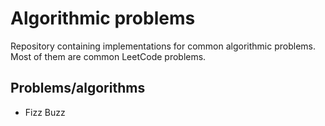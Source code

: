 # Algorithmic problems

Repository containing implementations for common algorithmic problems.  
Most of them are common LeetCode problems.

## Problems/algorithms

- Fizz Buzz
